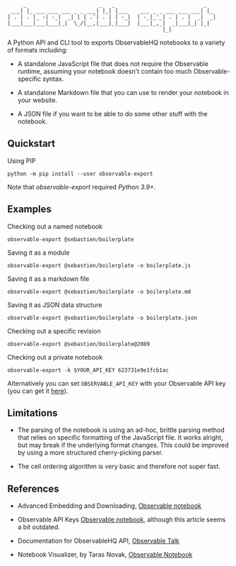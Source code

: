          _                       _   _                            _   
     ___| |_ ___ ___ ___ _ _ ___| |_| |___    ___ _ _ ___ ___ ___| |_ 
    | . | . |_ -| -_|  _| | | .'| . | | -_|  | -_|_'_| . | . |  _|  _|
    |___|___|___|___|_|  \_/|__,|___|_|___|  |___|_,_|  _|___|_| |_|  
                                                     |_|

A Python API and CLI tool to exports ObservableHQ notebooks to a variety
of formats including:

-   A standalone JavaScript file that does not require the Observable
    runtime, assuming your notebook doesn't contain too much
    Observable-specific syntax.

-   A standalone Markdown file that you can use to render your notebook
    in your website.

-   A JSON file if you want to be able to do some other stuff with the
    notebook.

## Quickstart

Using PIP

    python -m pip install --user observable-export

Note that *observable-export* required *Python 3.9+*.

## Examples

Checking out a named notebook

    observable-export @sebastien/boilerplate

Saving it as a module

    observable-export @sebastien/boilerplate -o boilerplate.js

Saving it as a markdown file

    observable-export @sebastien/boilerplate -o boilerplate.md

Saving it as JSON data structure

    observable-export @sebastien/boilerplate -o boilerplate.json

Checking out a specific revision

    observable-export @sebastien/boilerplate@2089

Checking out a private notebook

    observable-export -k $YOUR_API_KEY 623731e9e1fcb1ac

Alternatively you can set `OBSERVABLE_API_KEY` with your Observable API
key (you can get it [here](https://observablehq.com/settings/api-keys)).

## Limitations

-   The parsing of the notebook is using an ad-hoc, brittle parsing
    method that relies on specific formatting of the JavaScript file. It
    works alright, but may break if the underlying format changes. This
    could be improved by using a more structured cherry-picking parser.

-   The cell ordering algorithm is very basic and therefore not super
    fast.

## References

-   Advanced Embedding and Downloading, [Observable
    notebook](https://observablehq.com/@observablehq/downloading-and-embedding-notebooks)

-   Observable API Keys [Observable
    notebook](https://observablehq.com/@observablehq/api-keys), although
    this article seems a bit outdated.

-   Documentation for ObservableHQ API, [Observable
    Talk](https://talk.observablehq.com/t/documentation-for-api-observablehq-com/2661)

-   Notebook Visualizer, by Taras Novak, [Observable
    Notebook](https://observablehq.com/@randomfractals/notebooks?userName=randomfractals#codesAbout)
